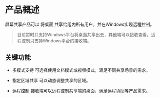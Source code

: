 # 产品概述
屏幕共享产品可以 将桌面 共享给组内所有用户，并在Windows实现远程控制。

> 目前暂时只支持Windows平台将桌面共享出去，其他端可以接收查看。远程控制只支持Windows平台的接收端。

## 关键功能
- 多模式支持
可选择使用文档模式或视频模式，满足不同共享场景的需求。

- 指定区域共享
可以动态调整共享的区域。

- 远程控制
接收端可以远程控制共享端的桌面，满足远程协助等产品需求。
